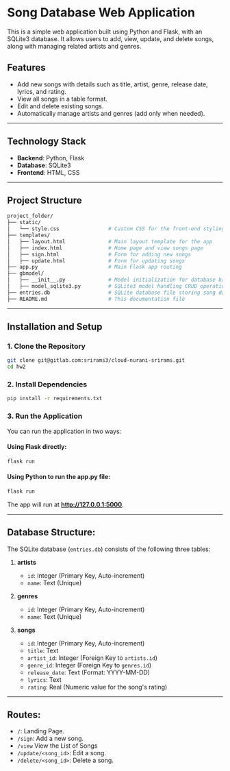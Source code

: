 # **Song Database Web Application**

This is a simple web application built using Python and Flask, with an SQLite3 database. It allows users to add, view, update, and delete songs, along with managing related artists and genres.

## **Features**

- Add new songs with details such as title, artist, genre, release date, lyrics, and rating.
- View all songs in a table format.
- Edit and delete existing songs.
- Automatically manage artists and genres (add only when needed).
---
## **Technology Stack**

- **Backend**: Python, Flask
- **Database**: SQLite3
- **Frontend**: HTML, CSS
---
## **Project Structure**

```bash
project_folder/
├── static/
│   └── style.css                # Custom CSS for the front-end styling
├── templates/
│   ├── layout.html              # Main layout template for the app
│   ├── index.html               # Home page and view songs page
│   ├── sign.html                # Form for adding new songs
│   ├── update.html              # Form for updating songs
├── app.py                       # Main Flask app routing
├── gbmodel/
│   ├── __init__.py              # Model initialization for database backends
│   ├── model_sqlite3.py         # SQLite3 model handling CRUD operations
├── entries.db                   # SQLite database file storing song data
├── README.md                    # This documentation file
```
---
## **Installation and Setup**

### 1. Clone the Repository
```bash
git clone git@gitlab.com:srirams3/cloud-nurani-srirams.git
cd hw2
```
### 2. Install Dependencies
```bash
pip install -r requirements.txt
```

### 3. Run the Application
You can run the application in two ways:
#### Using Flask directly:
```bash
flask run
```
#### Using Python to run the app.py file:
```bash
flask run
```
The app will run at **http://127.0.0.1:5000**.


---

## **Database Structure**:

The SQLite database (`entries.db`) consists of the following three tables:

1. **artists**
   - `id`: Integer (Primary Key, Auto-increment)
   - `name`: Text (Unique)

2. **genres**
   - `id`: Integer (Primary Key, Auto-increment)
   - `name`: Text (Unique)

3. **songs**
   - `id`: Integer (Primary Key, Auto-increment)
   - `title`: Text
   - `artist_id`: Integer (Foreign Key to `artists.id`)
   - `genre_id`: Integer (Foreign Key to `genres.id`)
   - `release_date`: Text (Format: YYYY-MM-DD)
   - `lyrics`: Text
   - `rating`: Real (Numeric value for the song's rating)

---

## **Routes**:

- `/`: Landing Page.
- `/sign`: Add a new song.
- `/view` View the List of Songs
- `/update/<song_id>`: Edit a song.
- `/delete/<song_id>`: Delete a song.



